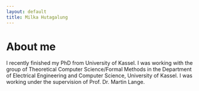 ```yaml
---
layout: default
title: Milka Hutagalung
---
```

# About me
I recently finished my PhD from University of Kassel.
I was working with the group of Theoretical Computer Science/Formal Methods 
in the Department of Electrical Engineering and Computer Science, University of Kassel. 
I was working under the supervision of Prof. Dr. Martin Lange. 
